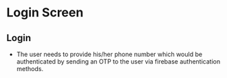 # Login Screen

## Login

* The user needs to provide his/her phone number which would be authenticated by sending an OTP to the user via firebase authentication methods.

